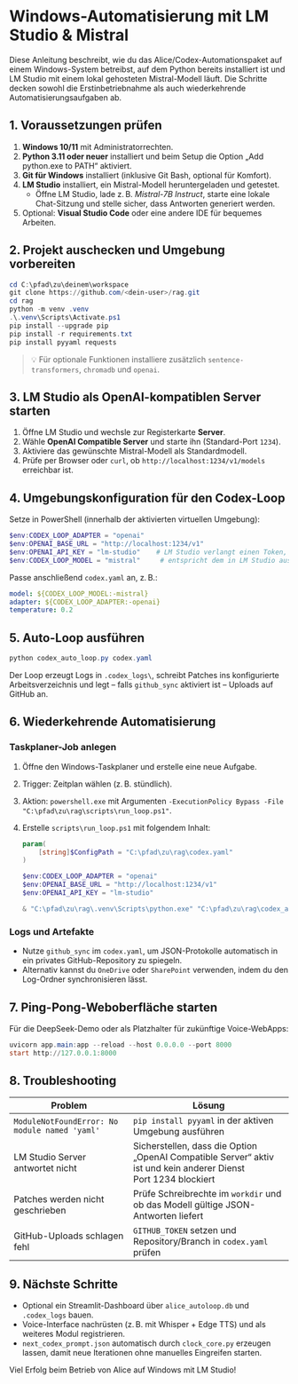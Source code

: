 # Windows-Automatisierung mit LM Studio & Mistral

Diese Anleitung beschreibt, wie du das Alice/Codex-Automationspaket auf einem
Windows-System betreibst, auf dem Python bereits installiert ist und LM Studio
mit einem lokal gehosteten Mistral-Modell läuft. Die Schritte decken sowohl die
Erstinbetriebnahme als auch wiederkehrende Automatisierungsaufgaben ab.

## 1. Voraussetzungen prüfen

1. **Windows 10/11** mit Administratorrechten.
2. **Python 3.11 oder neuer** installiert und beim Setup die Option „Add
   python.exe to PATH“ aktiviert.
3. **Git für Windows** installiert (inklusive Git Bash, optional für Komfort).
4. **LM Studio** installiert, ein Mistral-Modell heruntergeladen und getestet.
   - Öffne LM Studio, lade z. B. *Mistral-7B Instruct*, starte eine lokale
     Chat-Sitzung und stelle sicher, dass Antworten generiert werden.
5. Optional: **Visual Studio Code** oder eine andere IDE für bequemes Arbeiten.

## 2. Projekt auschecken und Umgebung vorbereiten

```powershell
cd C:\pfad\zu\deinem\workspace
git clone https://github.com/<dein-user>/rag.git
cd rag
python -m venv .venv
.\.venv\Scripts\Activate.ps1
pip install --upgrade pip
pip install -r requirements.txt
pip install pyyaml requests
```

> 💡 Für optionale Funktionen installiere zusätzlich `sentence-transformers`,
> `chromadb` und `openai`.

## 3. LM Studio als OpenAI-kompatiblen Server starten

1. Öffne LM Studio und wechsle zur Registerkarte **Server**.
2. Wähle **OpenAI Compatible Server** und starte ihn (Standard-Port `1234`).
3. Aktiviere das gewünschte Mistral-Modell als Standardmodell.
4. Prüfe per Browser oder `curl`, ob `http://localhost:1234/v1/models`
   erreichbar ist.

## 4. Umgebungskonfiguration für den Codex-Loop

Setze in PowerShell (innerhalb der aktivierten virtuellen Umgebung):

```powershell
$env:CODEX_LOOP_ADAPTER = "openai"
$env:OPENAI_BASE_URL = "http://localhost:1234/v1"
$env:OPENAI_API_KEY = "lm-studio"    # LM Studio verlangt einen Token, der Wert ist beliebig
$env:CODEX_LOOP_MODEL = "mistral"     # entspricht dem in LM Studio ausgewählten Modell
```

Passe anschließend `codex.yaml` an, z. B.:

```yaml
model: ${CODEX_LOOP_MODEL:-mistral}
adapter: ${CODEX_LOOP_ADAPTER:-openai}
temperature: 0.2
```

## 5. Auto-Loop ausführen

```powershell
python codex_auto_loop.py codex.yaml
```

Der Loop erzeugt Logs in `.codex_logs\`, schreibt Patches ins konfigurierte
Arbeitsverzeichnis und legt – falls `github_sync` aktiviert ist – Uploads auf
GitHub an.

## 6. Wiederkehrende Automatisierung

### Taskplaner-Job anlegen

1. Öffne den Windows-Taskplaner und erstelle eine neue Aufgabe.
2. Trigger: Zeitplan wählen (z. B. stündlich).
3. Aktion: `powershell.exe` mit Argumenten
   `-ExecutionPolicy Bypass -File "C:\pfad\zu\rag\scripts\run_loop.ps1"`.
4. Erstelle `scripts\run_loop.ps1` mit folgendem Inhalt:

   ```powershell
   param(
       [string]$ConfigPath = "C:\pfad\zu\rag\codex.yaml"
   )

   $env:CODEX_LOOP_ADAPTER = "openai"
   $env:OPENAI_BASE_URL = "http://localhost:1234/v1"
   $env:OPENAI_API_KEY = "lm-studio"

   & "C:\pfad\zu\rag\.venv\Scripts\python.exe" "C:\pfad\zu\rag\codex_auto_loop.py" $ConfigPath
   ```

### Logs und Artefakte

- Nutze `github_sync` im `codex.yaml`, um JSON-Protokolle automatisch in ein
  privates GitHub-Repository zu spiegeln.
- Alternativ kannst du `OneDrive` oder `SharePoint` verwenden, indem du den
  Log-Ordner synchronisieren lässt.

## 7. Ping-Pong-Weboberfläche starten

Für die DeepSeek-Demo oder als Platzhalter für zukünftige Voice-WebApps:

```powershell
uvicorn app.main:app --reload --host 0.0.0.0 --port 8000
start http://127.0.0.1:8000
```

## 8. Troubleshooting

| Problem | Lösung |
| --- | --- |
| `ModuleNotFoundError: No module named 'yaml'` | `pip install pyyaml` in der aktiven Umgebung ausführen |
| LM Studio Server antwortet nicht | Sicherstellen, dass die Option „OpenAI Compatible Server“ aktiv ist und kein anderer Dienst Port 1234 blockiert |
| Patches werden nicht geschrieben | Prüfe Schreibrechte im `workdir` und ob das Modell gültige JSON-Antworten liefert |
| GitHub-Uploads schlagen fehl | `GITHUB_TOKEN` setzen und Repository/Branch in `codex.yaml` prüfen |

## 9. Nächste Schritte

- Optional ein Streamlit-Dashboard über `alice_autoloop.db` und `.codex_logs`
  bauen.
- Voice-Interface nachrüsten (z. B. mit Whisper + Edge TTS) und als weiteres
  Modul registrieren.
- `next_codex_prompt.json` automatisch durch `clock_core.py` erzeugen lassen,
  damit neue Iterationen ohne manuelles Eingreifen starten.

Viel Erfolg beim Betrieb von Alice auf Windows mit LM Studio!
